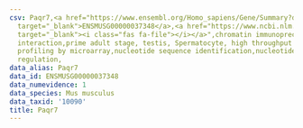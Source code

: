```yaml
---
csv: Paqr7,<a href="https://www.ensembl.org/Homo_sapiens/Gene/Summary?db=core;g=ENSMUSG00000037348"
  target="_blank">ENSMUSG00000037348</a>,<a href="https://www.ncbi.nlm.nih.gov/pubmed/23834426"
  target="_blank"><i class="fas fa-file"></i></a>",chromatin immunoprecipitation assay,direct
  interaction,prime adult stage, testis, Spermatocyte, high throughput transcription
  profiling by microarray,nucleotide sequence identification,nucleotide sequence identification,transcriptional
  regulation,
data_alias: Paqr7
data_id: ENSMUSG00000037348
data_numevidence: 1
data_species: Mus musculus
data_taxid: '10090'
title: Paqr7
---
```

